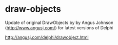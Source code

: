 # draw-objects

Update of original DrawObjects by by Angus Johnson (http://www.angusj.com/) for latest versions of Delphi

http://angusj.com/delphi/drawobject.html

